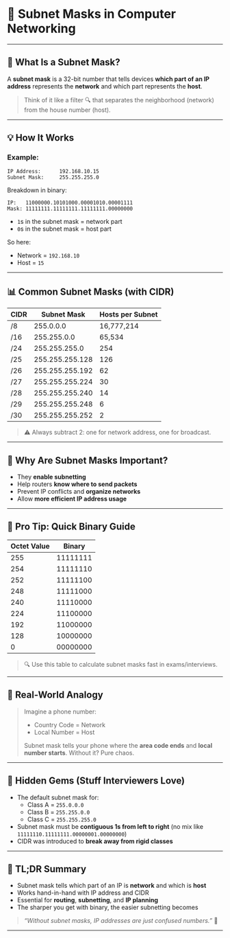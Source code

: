 # 🧩 Subnet Masks in Computer Networking

---

## 🧠 What Is a Subnet Mask?

A **subnet mask** is a 32-bit number that tells devices **which part of an IP address** represents the **network** and which part represents the **host**.

> Think of it like a filter 🔍 that separates the neighborhood (network) from the house number (host).

---

## 💡 How It Works

### Example:
```
IP Address:      192.168.10.15
Subnet Mask:     255.255.255.0
```
Breakdown in binary:
```
IP:   11000000.10101000.00001010.00001111
Mask: 11111111.11111111.11111111.00000000
```

- `1`s in the subnet mask = network part
- `0`s in the subnet mask = host part

So here:
- Network = `192.168.10`
- Host = `15`

---

## 📊 Common Subnet Masks (with CIDR)

| CIDR | Subnet Mask         | Hosts per Subnet |
|------|----------------------|------------------|
| /8   | 255.0.0.0            | 16,777,214       |
| /16  | 255.255.0.0          | 65,534           |
| /24  | 255.255.255.0        | 254              |
| /25  | 255.255.255.128      | 126              |
| /26  | 255.255.255.192      | 62               |
| /27  | 255.255.255.224      | 30               |
| /28  | 255.255.255.240      | 14               |
| /29  | 255.255.255.248      | 6                |
| /30  | 255.255.255.252      | 2                |

> ⚠️ Always subtract 2: one for network address, one for broadcast.

---

## 🎯 Why Are Subnet Masks Important?

- They **enable subnetting**
- Help routers **know where to send packets**
- Prevent IP conflicts and **organize networks**
- Allow **more efficient IP address usage**

---

## 🧪 Pro Tip: Quick Binary Guide

| Octet Value | Binary        |
|-------------|---------------|
| 255         | 11111111      |
| 254         | 11111110      |
| 252         | 11111100      |
| 248         | 11111000      |
| 240         | 11110000      |
| 224         | 11100000      |
| 192         | 11000000      |
| 128         | 10000000      |
| 0           | 00000000      |

> 🔍 Use this table to calculate subnet masks fast in exams/interviews.

---

## 📱 Real-World Analogy

> Imagine a phone number:
> - Country Code = Network
> - Local Number = Host
> 
> Subnet mask tells your phone where the **area code ends** and **local number starts**. Without it? Pure chaos.

---

## 💎 Hidden Gems (Stuff Interviewers Love)

- The default subnet mask for:
  - Class A = `255.0.0.0`
  - Class B = `255.255.0.0`
  - Class C = `255.255.255.0`
- Subnet mask must be **contiguous 1s from left to right** (no mix like `11111110.11111111.00000001.00000000`)
- CIDR was introduced to **break away from rigid classes**

---

## 📌 TL;DR Summary

- Subnet mask tells which part of an IP is **network** and which is **host**
- Works hand-in-hand with IP address and CIDR
- Essential for **routing**, **subnetting**, and **IP planning**
- The sharper you get with binary, the easier subnetting becomes

> _“Without subnet masks, IP addresses are just confused numbers.”_ 🧠

---
